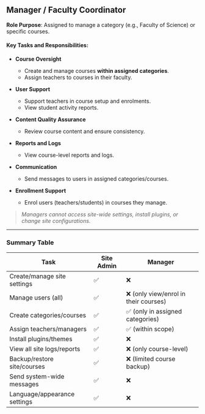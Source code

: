 ##  Manager / Faculty Coordinator

**Role Purpose**: Assigned to manage a category (e.g., Faculty of Science) or specific courses.

####  Key Tasks and Responsibilities:

* **Course Oversight**

  * Create and manage courses **within assigned categories**.
  * Assign teachers to courses in their faculty.
* **User Support**

  * Support teachers in course setup and enrolments.
  * View student activity reports.
* **Content Quality Assurance**

  * Review course content and ensure consistency.
* **Reports and Logs**

  * View course-level reports and logs.
* **Communication**

  * Send messages to users in assigned categories/courses.
* **Enrollment Support**

  * Enrol users (teachers/students) in courses they manage.

>  *Managers cannot access site-wide settings, install plugins, or change site configurations.*

---

###  Summary Table

| Task                         | Site Admin   | Manager                               |
| ---------------------------- | ------------ | ------------------------------------  |
| Create/manage site settings  | ✅            | ❌                                    |
| Manage users (all)           | ✅            | ❌ (only view/enrol in their courses) |
| Create categories/courses    | ✅            | ✅ (only in assigned categories)      |
| Assign teachers/managers     | ✅            | ✅ (within scope)                     |
| Install plugins/themes       | ✅            | ❌                                    |
| View all site logs/reports   | ✅            | ❌ (only course-level)                |
| Backup/restore site/courses  | ✅            | ❌ (limited course backup)            |
| Send system-wide messages    | ✅            | ❌                                    |
| Language/appearance settings | ✅            | ❌                                    |


